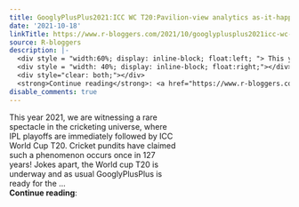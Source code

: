 ```yaml
---
title: GooglyPlusPlus2021:ICC WC T20:Pavilion-view analytics as-it-happens!
date: '2021-10-18'
linkTitle: https://www.r-bloggers.com/2021/10/googlyplusplus2021icc-wc-t20pavilion-view-analytics-as-it-happens/
source: R-bloggers
description: |-
  <div style = "width:60%; display: inline-block; float:left; "> This year 2021, we are witnessing a rare spectacle in the cricketing universe, where IPL playoffs are immediately followed by ICC World Cup T20. Cricket pundits have claimed such a phenomenon occurs once in 127 years! Jokes apart, the World cup T20 is underway and as usual GooglyPlusPlus is ready for the ...</div>
  <div style = "width: 40%; display: inline-block; float:right;"></div>
  <div style="clear: both;"></div>
  <strong>Continue reading</strong>: <a href="https://www.r-bloggers.com/2021/10/googlyplusplus2021icc-wc-t20pavilion-view ...
disable_comments: true
---
```

<div style = "width:60%; display: inline-block; float:left; "> This year 2021, we are witnessing a rare spectacle in the cricketing universe, where IPL playoffs are immediately followed by ICC World Cup T20. Cricket pundits have claimed such a phenomenon occurs once in 127 years! Jokes apart, the World cup T20 is underway and as usual GooglyPlusPlus is ready for the ...</div>
<div style = "width: 40%; display: inline-block; float:right;"></div>
<div style="clear: both;"></div>
<strong>Continue reading</strong>: <a href="https://www.r-bloggers.com/2021/10/googlyplusplus2021icc-wc-t20pavilion-view ...